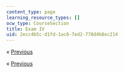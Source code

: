 ```yaml
---
content_type: page
learning_resource_types: []
ocw_type: CourseSection
title: Exam IV
uid: 2ecc4b5c-d1fd-1ac8-7ed2-778d4b8ec214
---
```


« [Previous](./resolveuid/fa79d69b42b8e372b90a050172583150)

« [Previous](./resolveuid/fa79d69b42b8e372b90a050172583150)
